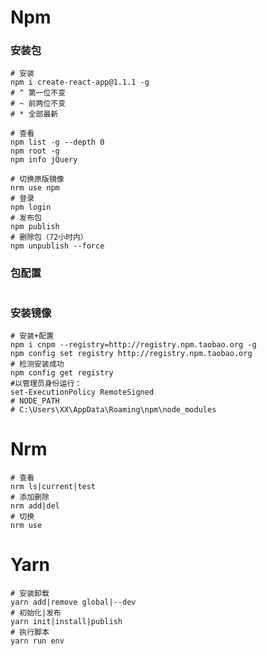 # Npm

### 安装包

```shell
# 安装
npm i create-react-app@1.1.1 -g
# ^ 第一位不变
# ~ 前两位不变
# * 全部最新

# 查看
npm list -g --depth 0
npm root -g
npm info jQuery

# 切换原版镜像
nrm use npm
# 登录
npm login
# 发布包
npm publish
# 删除包（72小时内）
npm unpublish --force
```

### 包配置

```shell

```

### 安装镜像

```shell
# 安装+配置
npm i cnpm --registry=http://registry.npm.taobao.org -g
npm config set registry http://registry.npm.taobao.org
# 检测安装成功
npm config get registry
#以管理员身份运行：
set-ExecutionPolicy RemoteSigned
# NODE_PATH
# C:\Users\XX\AppData\Roaming\npm\node_modules
```

# Nrm

```shell
# 查看
nrm ls|current|test
# 添加删除
nrm add|del
# 切换
nrm use
```

# Yarn

```shell
# 安装卸载
yarn add|remove global|--dev
# 初始化|发布
yarn init|install|publish
# 执行脚本
yarn run env
```
